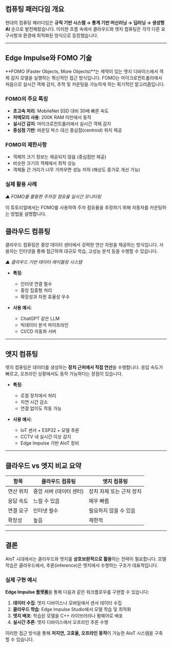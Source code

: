 ## 컴퓨팅 패러다임 개요

현대의 컴퓨팅 패러다임은 **규칙 기반 시스템 → 통계 기반 머신러닝 → 딥러닝 → 생성형 AI** 순으로 발전해왔습니다. 이러한 흐름 속에서 클라우드와 엣지 컴퓨팅은 각각 다른 요구사항과 환경에 최적화된 방식으로 등장했습니다.

---

## Edge Impulse와 FOMO 기술

**FOMO (Faster Objects, More Objects)**는 제약이 있는 엣지 디바이스에서 객체 감지 모델을 실행하는 혁신적인 접근 방식입니다. FOMO는 마이크로컨트롤러에서 처음으로 실시간 객체 감지, 추적 및 카운팅을 가능하게 하는 획기적인 알고리즘입니다.

### FOMO의 주요 특징

- **초고속 처리**: MobileNet SSD 대비 30배 빠른 속도
- **저메모리 사용**: 200K RAM 미만에서 동작
- **실시간 감지**: 마이크로컨트롤러에서 실시간 객체 감지
- **중심점 기반**: 바운딩 박스 대신 중심점(centroid) 위치 제공

### FOMO의 제한사항

- 객체의 크기 정보는 제공되지 않음 (중심점만 제공)
- 비슷한 크기의 객체에서 최적 성능
- 객체들 간 거리가 너무 가까우면 성능 저하 (해상도 증가로 개선 가능)

### 실제 활용 사례

_▲ FOMO를 활용한 주차장 점유율 실시간 모니터링_

이 튜토리얼에서는 FOMO를 사용하여 주차 점유율을 추정하기 위해 자동차를 카운팅하는 방법을 설명합니다.

## 클라우드 컴퓨팅

클라우드 컴퓨팅은 중앙 데이터 센터에서 강력한 연산 자원을 제공하는 방식입니다. 사용자는 인터넷을 통해 접근하여 대규모 학습, 고성능 분석 등을 수행할 수 있습니다.

_▲ 클라우드 기반 데이터 레이블링 시스템_

- **특징**:

  - 인터넷 연결 필수
  - 중앙 집중형 처리
  - 확장성과 자원 효율성 우수

- **사용 예시**:

  - ChatGPT 같은 LLM
  - 빅데이터 분석 파이프라인
  - CI/CD 자동화 서버

---

## 엣지 컴퓨팅

엣지 컴퓨팅은 데이터를 생성하는 **장치 근처에서 직접 연산**을 수행합니다. 응답 속도가 빠르고, 오프라인 상황에서도 동작 가능하다는 장점이 있습니다.

- **특징**:

  - 로컬 장치에서 처리
  - 지연 시간 감소
  - 연결 없이도 작동 가능

- **사용 예시**:

  - IoT 센서 + ESP32 + 모델 추론
  - CCTV 내 실시간 이상 감지
  - Edge Impulse 기반 AIoT 장비

---

## 클라우드 vs 엣지 비교 요약

| 항목      | 클라우드 컴퓨팅         | 엣지 컴퓨팅              |
| --------- | ----------------------- | ------------------------ |
| 연산 위치 | 중앙 서버 (데이터 센터) | 장치 자체 또는 근처 장치 |
| 응답 속도 | 느릴 수 있음            | 매우 빠름                |
| 연결 요구 | 인터넷 필수             | 필요하지 않을 수 있음    |
| 확장성    | 높음                    | 제한적                   |

---

## 결론

AIoT 시대에서는 클라우드와 엣지를 **상호보완적으로 활용**하는 전략이 필요합니다. 모델 학습은 클라우드에서, 추론(inference)은 엣지에서 수행하는 구조가 대표적입니다.

### 실제 구현 예시

**Edge Impulse 플랫폼**을 통해 다음과 같은 워크플로우를 구현할 수 있습니다:

1. **데이터 수집**: 엣지 디바이스나 모바일에서 센서 데이터 수집
2. **클라우드 학습**: Edge Impulse Studio에서 모델 학습 및 최적화
3. **엣지 배포**: 학습된 모델을 C++ 라이브러리나 펌웨어로 배포
4. **실시간 추론**: 엣지 디바이스에서 오프라인 추론 수행

이러한 접근 방식을 통해 **저지연, 고효율, 오프라인 동작**이 가능한 AIoT 시스템을 구축할 수 있습니다.
